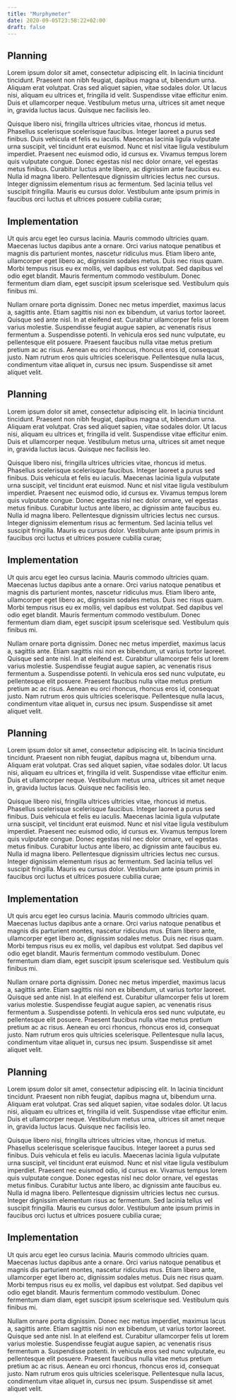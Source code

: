 ```yaml
---
title: "Murphymeter"
date: 2020-09-05T23:58:22+02:00
draft: false
---
```


## Planning

Lorem ipsum dolor sit amet, consectetur adipiscing elit. In lacinia tincidunt tincidunt. Praesent non nibh feugiat, dapibus magna ut, bibendum urna. Aliquam erat volutpat. Cras sed aliquet sapien, vitae sodales dolor. Ut lacus nisi, aliquam eu ultrices et, fringilla id velit. Suspendisse vitae efficitur enim. Duis et ullamcorper neque. Vestibulum metus urna, ultrices sit amet neque in, gravida luctus lacus. Quisque nec facilisis leo.

Quisque libero nisi, fringilla ultrices ultricies vitae, rhoncus id metus. Phasellus scelerisque scelerisque faucibus. Integer laoreet a purus sed finibus. Duis vehicula et felis eu iaculis. Maecenas lacinia ligula vulputate urna suscipit, vel tincidunt erat euismod. Nunc et nisl vitae ligula vestibulum imperdiet. Praesent nec euismod odio, id cursus ex. Vivamus tempus lorem quis vulputate congue. Donec egestas nisl nec dolor ornare, vel egestas metus finibus. Curabitur luctus ante libero, ac dignissim ante faucibus eu. Nulla id magna libero. Pellentesque dignissim ultricies lectus nec cursus. Integer dignissim elementum risus ac fermentum. Sed lacinia tellus vel suscipit fringilla. Mauris eu cursus dolor. Vestibulum ante ipsum primis in faucibus orci luctus et ultrices posuere cubilia curae; 

## Implementation

Ut quis arcu eget leo cursus lacinia. Mauris commodo ultricies quam. Maecenas luctus dapibus ante a ornare. Orci varius natoque penatibus et magnis dis parturient montes, nascetur ridiculus mus. Etiam libero ante, ullamcorper eget libero ac, dignissim sodales metus. Duis nec risus quam. Morbi tempus risus eu ex mollis, vel dapibus est volutpat. Sed dapibus vel odio eget blandit. Mauris fermentum commodo vestibulum. Donec fermentum diam diam, eget suscipit ipsum scelerisque sed. Vestibulum quis finibus mi.

Nullam ornare porta dignissim. Donec nec metus imperdiet, maximus lacus a, sagittis ante. Etiam sagittis nisi non ex bibendum, ut varius tortor laoreet. Quisque sed ante nisl. In at eleifend est. Curabitur ullamcorper felis ut lorem varius molestie. Suspendisse feugiat augue sapien, ac venenatis risus fermentum a. Suspendisse potenti. In vehicula eros sed nunc vulputate, eu pellentesque elit posuere. Praesent faucibus nulla vitae metus pretium pretium ac ac risus. Aenean eu orci rhoncus, rhoncus eros id, consequat justo. Nam rutrum eros quis ultricies scelerisque. Pellentesque nulla lacus, condimentum vitae aliquet in, cursus nec ipsum. Suspendisse sit amet aliquet velit.

## Planning

Lorem ipsum dolor sit amet, consectetur adipiscing elit. In lacinia tincidunt tincidunt. Praesent non nibh feugiat, dapibus magna ut, bibendum urna. Aliquam erat volutpat. Cras sed aliquet sapien, vitae sodales dolor. Ut lacus nisi, aliquam eu ultrices et, fringilla id velit. Suspendisse vitae efficitur enim. Duis et ullamcorper neque. Vestibulum metus urna, ultrices sit amet neque in, gravida luctus lacus. Quisque nec facilisis leo.

Quisque libero nisi, fringilla ultrices ultricies vitae, rhoncus id metus. Phasellus scelerisque scelerisque faucibus. Integer laoreet a purus sed finibus. Duis vehicula et felis eu iaculis. Maecenas lacinia ligula vulputate urna suscipit, vel tincidunt erat euismod. Nunc et nisl vitae ligula vestibulum imperdiet. Praesent nec euismod odio, id cursus ex. Vivamus tempus lorem quis vulputate congue. Donec egestas nisl nec dolor ornare, vel egestas metus finibus. Curabitur luctus ante libero, ac dignissim ante faucibus eu. Nulla id magna libero. Pellentesque dignissim ultricies lectus nec cursus. Integer dignissim elementum risus ac fermentum. Sed lacinia tellus vel suscipit fringilla. Mauris eu cursus dolor. Vestibulum ante ipsum primis in faucibus orci luctus et ultrices posuere cubilia curae; 

## Implementation

Ut quis arcu eget leo cursus lacinia. Mauris commodo ultricies quam. Maecenas luctus dapibus ante a ornare. Orci varius natoque penatibus et magnis dis parturient montes, nascetur ridiculus mus. Etiam libero ante, ullamcorper eget libero ac, dignissim sodales metus. Duis nec risus quam. Morbi tempus risus eu ex mollis, vel dapibus est volutpat. Sed dapibus vel odio eget blandit. Mauris fermentum commodo vestibulum. Donec fermentum diam diam, eget suscipit ipsum scelerisque sed. Vestibulum quis finibus mi.

Nullam ornare porta dignissim. Donec nec metus imperdiet, maximus lacus a, sagittis ante. Etiam sagittis nisi non ex bibendum, ut varius tortor laoreet. Quisque sed ante nisl. In at eleifend est. Curabitur ullamcorper felis ut lorem varius molestie. Suspendisse feugiat augue sapien, ac venenatis risus fermentum a. Suspendisse potenti. In vehicula eros sed nunc vulputate, eu pellentesque elit posuere. Praesent faucibus nulla vitae metus pretium pretium ac ac risus. Aenean eu orci rhoncus, rhoncus eros id, consequat justo. Nam rutrum eros quis ultricies scelerisque. Pellentesque nulla lacus, condimentum vitae aliquet in, cursus nec ipsum. Suspendisse sit amet aliquet velit. 

## Planning

Lorem ipsum dolor sit amet, consectetur adipiscing elit. In lacinia tincidunt tincidunt. Praesent non nibh feugiat, dapibus magna ut, bibendum urna. Aliquam erat volutpat. Cras sed aliquet sapien, vitae sodales dolor. Ut lacus nisi, aliquam eu ultrices et, fringilla id velit. Suspendisse vitae efficitur enim. Duis et ullamcorper neque. Vestibulum metus urna, ultrices sit amet neque in, gravida luctus lacus. Quisque nec facilisis leo.

Quisque libero nisi, fringilla ultrices ultricies vitae, rhoncus id metus. Phasellus scelerisque scelerisque faucibus. Integer laoreet a purus sed finibus. Duis vehicula et felis eu iaculis. Maecenas lacinia ligula vulputate urna suscipit, vel tincidunt erat euismod. Nunc et nisl vitae ligula vestibulum imperdiet. Praesent nec euismod odio, id cursus ex. Vivamus tempus lorem quis vulputate congue. Donec egestas nisl nec dolor ornare, vel egestas metus finibus. Curabitur luctus ante libero, ac dignissim ante faucibus eu. Nulla id magna libero. Pellentesque dignissim ultricies lectus nec cursus. Integer dignissim elementum risus ac fermentum. Sed lacinia tellus vel suscipit fringilla. Mauris eu cursus dolor. Vestibulum ante ipsum primis in faucibus orci luctus et ultrices posuere cubilia curae; 

## Implementation

Ut quis arcu eget leo cursus lacinia. Mauris commodo ultricies quam. Maecenas luctus dapibus ante a ornare. Orci varius natoque penatibus et magnis dis parturient montes, nascetur ridiculus mus. Etiam libero ante, ullamcorper eget libero ac, dignissim sodales metus. Duis nec risus quam. Morbi tempus risus eu ex mollis, vel dapibus est volutpat. Sed dapibus vel odio eget blandit. Mauris fermentum commodo vestibulum. Donec fermentum diam diam, eget suscipit ipsum scelerisque sed. Vestibulum quis finibus mi.

Nullam ornare porta dignissim. Donec nec metus imperdiet, maximus lacus a, sagittis ante. Etiam sagittis nisi non ex bibendum, ut varius tortor laoreet. Quisque sed ante nisl. In at eleifend est. Curabitur ullamcorper felis ut lorem varius molestie. Suspendisse feugiat augue sapien, ac venenatis risus fermentum a. Suspendisse potenti. In vehicula eros sed nunc vulputate, eu pellentesque elit posuere. Praesent faucibus nulla vitae metus pretium pretium ac ac risus. Aenean eu orci rhoncus, rhoncus eros id, consequat justo. Nam rutrum eros quis ultricies scelerisque. Pellentesque nulla lacus, condimentum vitae aliquet in, cursus nec ipsum. Suspendisse sit amet aliquet velit. 

## Planning

Lorem ipsum dolor sit amet, consectetur adipiscing elit. In lacinia tincidunt tincidunt. Praesent non nibh feugiat, dapibus magna ut, bibendum urna. Aliquam erat volutpat. Cras sed aliquet sapien, vitae sodales dolor. Ut lacus nisi, aliquam eu ultrices et, fringilla id velit. Suspendisse vitae efficitur enim. Duis et ullamcorper neque. Vestibulum metus urna, ultrices sit amet neque in, gravida luctus lacus. Quisque nec facilisis leo.

Quisque libero nisi, fringilla ultrices ultricies vitae, rhoncus id metus. Phasellus scelerisque scelerisque faucibus. Integer laoreet a purus sed finibus. Duis vehicula et felis eu iaculis. Maecenas lacinia ligula vulputate urna suscipit, vel tincidunt erat euismod. Nunc et nisl vitae ligula vestibulum imperdiet. Praesent nec euismod odio, id cursus ex. Vivamus tempus lorem quis vulputate congue. Donec egestas nisl nec dolor ornare, vel egestas metus finibus. Curabitur luctus ante libero, ac dignissim ante faucibus eu. Nulla id magna libero. Pellentesque dignissim ultricies lectus nec cursus. Integer dignissim elementum risus ac fermentum. Sed lacinia tellus vel suscipit fringilla. Mauris eu cursus dolor. Vestibulum ante ipsum primis in faucibus orci luctus et ultrices posuere cubilia curae; 

## Implementation

Ut quis arcu eget leo cursus lacinia. Mauris commodo ultricies quam. Maecenas luctus dapibus ante a ornare. Orci varius natoque penatibus et magnis dis parturient montes, nascetur ridiculus mus. Etiam libero ante, ullamcorper eget libero ac, dignissim sodales metus. Duis nec risus quam. Morbi tempus risus eu ex mollis, vel dapibus est volutpat. Sed dapibus vel odio eget blandit. Mauris fermentum commodo vestibulum. Donec fermentum diam diam, eget suscipit ipsum scelerisque sed. Vestibulum quis finibus mi.

Nullam ornare porta dignissim. Donec nec metus imperdiet, maximus lacus a, sagittis ante. Etiam sagittis nisi non ex bibendum, ut varius tortor laoreet. Quisque sed ante nisl. In at eleifend est. Curabitur ullamcorper felis ut lorem varius molestie. Suspendisse feugiat augue sapien, ac venenatis risus fermentum a. Suspendisse potenti. In vehicula eros sed nunc vulputate, eu pellentesque elit posuere. Praesent faucibus nulla vitae metus pretium pretium ac ac risus. Aenean eu orci rhoncus, rhoncus eros id, consequat justo. Nam rutrum eros quis ultricies scelerisque. Pellentesque nulla lacus, condimentum vitae aliquet in, cursus nec ipsum. Suspendisse sit amet aliquet velit.

